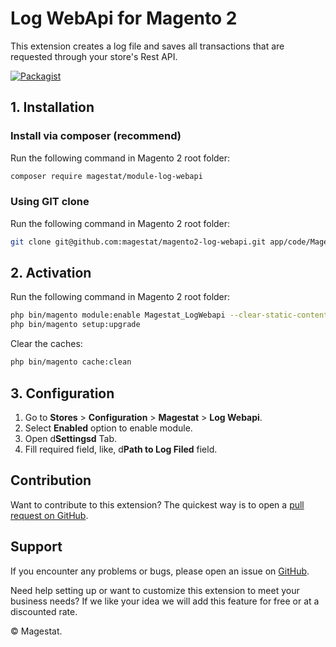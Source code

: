 Log WebApi for Magento 2
=====================

This extension creates a log file and saves all transactions that are requested through your store's Rest API.

[![Packagist](https://img.shields.io/packagist/v/magestat/module-log-webapi.svg)](https://packagist.org/packages/magestat/module-log-webapi)

## 1. Installation

### Install via composer (recommend)


Run the following command in Magento 2 root folder:
```sh
composer require magestat/module-log-webapi
```

### Using GIT clone

Run the following command in Magento 2 root folder:
```sh
git clone git@github.com:magestat/magento2-log-webapi.git app/code/Magestat/LogWebapi
```

## 2. Activation

Run the following command in Magento 2 root folder:
```sh
php bin/magento module:enable Magestat_LogWebapi --clear-static-content
php bin/magento setup:upgrade
```

Clear the caches:
```sh
php bin/magento cache:clean
```

## 3. Configuration

1. Go to **Stores** > **Configuration** > **Magestat** > **Log Webapi**.
2. Select **Enabled** option to enable module.
3. Open d**Settingsd** Tab.
4. Fill required field, like, d**Path to Log Filed** field.

## Contribution

Want to contribute to this extension? The quickest way is to open a [pull request on GitHub](https://help.github.com/articles/using-pull-requests).


## Support

If you encounter any problems or bugs, please open an issue on [GitHub](https://github.com/magestat/magento2-log-webapi/issues).

Need help setting up or want to customize this extension to meet your business needs? If we like your idea we will add this feature for free or at a discounted rate.

© Magestat.
